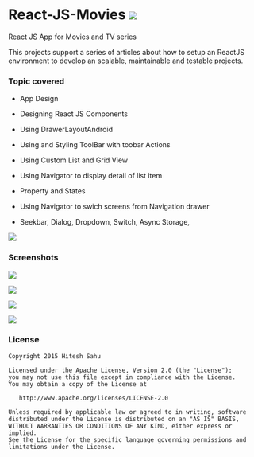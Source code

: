 # React-JS-Movies  ![](https://github.com/hiteshsahu/React-JS-Movies/blob/master/src/assets/img/app_icon.png)
React JS App for Movies and TV series

This projects support a series of articles about how to setup an ReactJS environment to develop an scalable, maintainable and testable projects.

### Topic covered

- App Design

- Designing React JS Components

- Using DrawerLayoutAndroid

- Using and Styling ToolBar with toobar Actions

- Using Custom List and Grid View

- Using Navigator to display detail of list item

- Property and States 

- Using Navigator to swich screens from Navigation drawer

- Seekbar, Dialog, Dropdown, Switch, Async Storage,

![](https://github.com/hiteshsahu/React-JS-Movies/blob/master/screenshots/demo.gif)

### Screenshots

![](https://github.com/hiteshsahu/React-JS-Movies/blob/master/screenshots/home.png)

![](https://github.com/hiteshsahu/React-JS-Movies/blob/master/screenshots/detail.png)

![](https://github.com/hiteshsahu/React-JS-Movies/blob/master/screenshots/settings.png)

![](https://github.com/hiteshsahu/React-JS-Movies/blob/master/screenshots/drawer.png)

### License

```
Copyright 2015 Hitesh Sahu

Licensed under the Apache License, Version 2.0 (the "License");
you may not use this file except in compliance with the License.
You may obtain a copy of the License at

   http://www.apache.org/licenses/LICENSE-2.0

Unless required by applicable law or agreed to in writing, software
distributed under the License is distributed on an "AS IS" BASIS,
WITHOUT WARRANTIES OR CONDITIONS OF ANY KIND, either express or implied.
See the License for the specific language governing permissions and
limitations under the License.
```

